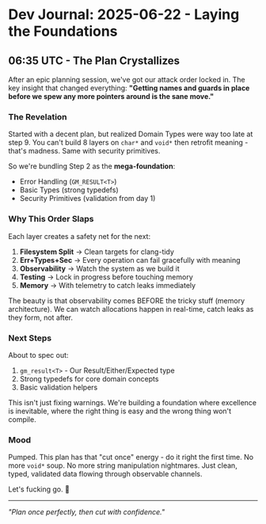 # Dev Journal: 2025-06-22 - Laying the Foundations

## 06:35 UTC - The Plan Crystallizes

After an epic planning session, we've got our attack order locked in. The key insight that changed everything: **"Getting names and guards in place before we spew any more pointers around is the sane move."**

### The Revelation

Started with a decent plan, but realized Domain Types were way too late at step 9. You can't build 8 layers on `char*` and `void*` then retrofit meaning - that's madness. Same with security primitives. 

So we're bundling Step 2 as the **mega-foundation**:
- Error Handling (`GM_RESULT<T>`)
- Basic Types (strong typedefs)
- Security Primitives (validation from day 1)

### Why This Order Slaps

Each layer creates a safety net for the next:
1. **Filesystem Split** → Clean targets for clang-tidy
2. **Err+Types+Sec** → Every operation can fail gracefully with meaning
3. **Observability** → Watch the system as we build it
4. **Testing** → Lock in progress before touching memory
5. **Memory** → With telemetry to catch leaks immediately

The beauty is that observability comes BEFORE the tricky stuff (memory architecture). We can watch allocations happen in real-time, catch leaks as they form, not after.

### Next Steps

About to spec out:
1. `gm_result<T>` - Our Result/Either/Expected type
2. Strong typedefs for core domain concepts
3. Basic validation helpers

This isn't just fixing warnings. We're building a foundation where excellence is inevitable, where the right thing is easy and the wrong thing won't compile.

### Mood

Pumped. This plan has that "cut once" energy - do it right the first time. No more `void*` soup. No more string manipulation nightmares. Just clean, typed, validated data flowing through observable channels.

Let's fucking go. 🚀

---

*"Plan once perfectly, then cut with confidence."*